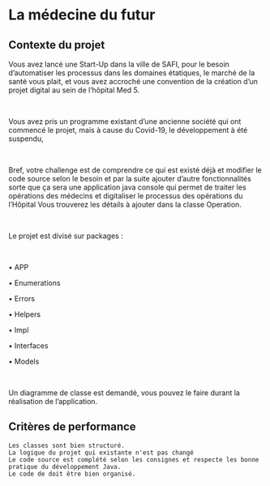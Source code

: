 # La médecine du futur
## Contexte du projet

Vous avez lancé une Start-Up dans la ville de SAFI, pour le besoin d’automatiser les processus dans les domaines étatiques, le marché de la santé vous plait, et vous avez accroché une convention de la création d’un projet digital au sein de l’hôpital Med 5.

​

Vous avez pris un programme existant d’une ancienne société qui ont commencé le projet, mais à cause du Covid-19, le développement à été suspendu,

​

Bref, votre challenge est de comprendre ce qui est existé déjà et modifier le code source selon le besoin et par la suite ajouter d’autre fonctionnalités sorte que ça sera une application java console qui permet de traiter les opérations des médecins et digitaliser le processus des opérations du l’Hôpital Vous trouverez les détails à ajouter dans la classe Operation.

​

Le projet est divisé sur packages :

​

  • APP

  • Enumerations

  • Errors

  • Helpers

  • Impl

  • Interfaces

  • Models

​

Un diagramme de classe est demandé, vous pouvez le faire durant la réalisation de l’application.

## Critères de performance

    Les classes sont bien structuré.
    La logique du projet qui existante n'est pas changé
    Le code source est complété selon les consignes et respecte les bonne pratique du développement Java.
    Le code de doit être bien organisé.

